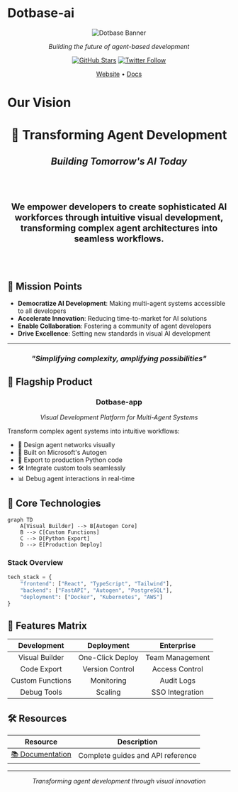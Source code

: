 # Dotbase-ai
<div align="center">

![Dotbase Banner](https://i.imgur.com/UgGWBt5.png)

*Building the future of agent-based development*

[![GitHub Stars](https://img.shields.io/github/stars/dotbase?style=flat-square&logo=github)](https://github.com/dotbase)
[![Twitter Follow](https://img.shields.io/twitter/follow/dotbaseai?style=flat-square&logo=twitter)](https://x.com/dotbase_ai)

[Website](https://dotbase.ai) • [Docs](https://dotbase.gitbook.io/dotbase)
</div>

# Our Vision

<div align="center">

# 🎯 Transforming Agent Development

## *Building Tomorrow's AI Today*

</div>

<div align="center" style="font-size: 1.2em; padding: 2em 0;">

### We empower developers to create sophisticated AI workforces through intuitive visual development, transforming complex agent architectures into seamless workflows.

</div>

## 🚀 Mission Points

- **Democratize AI Development**: Making multi-agent systems accessible to all developers
- **Accelerate Innovation**: Reducing time-to-market for AI solutions
- **Enable Collaboration**: Fostering a community of agent developers
- **Drive Excellence**: Setting new standards in visual AI development

<div align="center">

---

### *"Simplifying complexity, amplifying possibilities"*

</div>

## 🎯 Flagship Product

<div align="center">

### Dotbase-app
*Visual Development Platform for Multi-Agent Systems*

</div>

Transform complex agent systems into intuitive workflows:

- 🎨 Design agent networks visually
- 🤖 Built on Microsoft's Autogen
- 🔄 Export to production Python code
- 🛠️ Integrate custom tools seamlessly
- 📊 Debug agent interactions in real-time

## 🚀 Core Technologies

```mermaid
graph TD
    A[Visual Builder] --> B[Autogen Core]
    B --> C[Custom Functions]
    C --> D[Python Export]
    D --> E[Production Deploy]
```

### Stack Overview
```python
tech_stack = {
    "frontend": ["React", "TypeScript", "Tailwind"],
    "backend": ["FastAPI", "Autogen", "PostgreSQL"],
    "deployment": ["Docker", "Kubernetes", "AWS"]
}
```

## 🌟 Features Matrix

| Development | Deployment | Enterprise |
|:----------:|:----------:|:----------:|
| Visual Builder | One-Click Deploy | Team Management |
| Code Export | Version Control | Access Control |
| Custom Functions | Monitoring | Audit Logs |
| Debug Tools | Scaling | SSO Integration |

## 🛠️ Resources

<div align="center">

| Resource | Description |
|:--------:|-------------|
| [📚 Documentation](https://dotbase.gitbook.io/dotbase)| Complete guides and API reference |

</div>


<div align="center">

---

*Transforming agent development through visual innovation*

</div>
